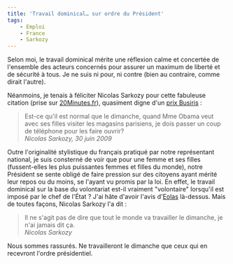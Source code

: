 ```yaml
---
title: 'Travail dominical… sur ordre du Président'
tags:
    - Emploi
    - France
    - Sarkozy
---
```


Selon moi, le travail dominical mérite une réflexion calme et concertée de
l'ensemble des acteurs concernés pour assurer un maximum de liberté et de
sécurité à tous. Je ne suis ni pour, ni contre (bien au contraire, comme dirait
l'autre).

Néanmoins, je tenais à féliciter Nicolas Sarkozy pour cette fabuleuse citation
(prise sur
[20Minutes.fr](http://www.20minutes.fr/france/336070-20090701-faut-travailler-dimanche-faute-michelle-obama)),
quasiment digne d'un
[prix Busiris](http://www.maitre-eolas.fr/category/Prix-busiris)&nbsp;:

> Est-ce qu'il est normal que le dimanche, quand Mme Obama veut avec ses filles
> visiter les magasins parisiens, je dois passer un coup de téléphone pour les
> faire ouvrir?  
> <cite>Nicolas Sarkozy, 30 juin 2009</cite>

Outre l'originalité stylistique du français pratiqué par notre représentant
national, je suis consterné de voir que pour une femme et ses filles
(fussent-elles les plus puissantes femmes et filles du monde), notre Président
se sente obligé de faire pression sur des citoyens ayant mérité leur repos ou du
moins, se l'ayant vu promis par la loi. En effet, le travail dominical sur la
base du volontariat est-il vraiment "volontaire" lorsqu'il est imposé par le
chef de l'État ? J'ai hâte d'avoir l'avis d'[Eolas](http://www.maitre-eolas.fr/)
là-dessus. Mais de toutes façons, Nicolas Sarkozy l'a dit&nbsp;:

> Il ne s'agit pas de dire que tout le monde va travailler le dimanche, je n'ai
> jamais dit ça.  
> <cite>Nicolas Sarkozy</cite>

Nous sommes rassurés. Ne travailleront le dimanche que ceux qui en recevront
l'ordre présidentiel.

